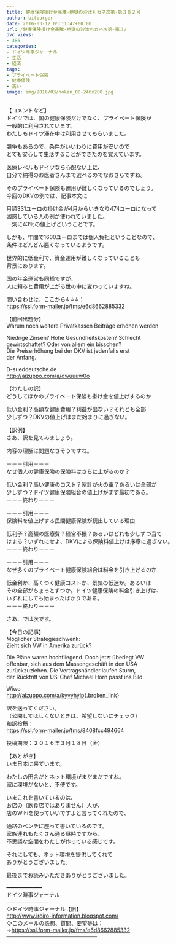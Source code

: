 ```yaml
---
title: 健康保険掛け金高騰-地獄の沙汰もカネ次第-第３８２号
author: bitburger
date: 2016-03-12 05:11:47+00:00
url: /健康保険掛け金高騰-地獄の沙汰もカネ次第-第３/
pvc_views:
- 386
categories:
- ドイツ時事ジャーナル
- 生活
- 経済
tags:
- プライベート保険
- 健康保険
- 高い
image: img/2016/03/hoken_00-246x200.jpg
---
```

【コメントなど】  
ドイツでは、国の健康保険だけでなく、プライベート保険が  
一般的に利用されています。  
わたしもドイツ滞在中は利用させてもらいました。  
  
競争もあるので、条件がいいわりに費用が安いので  
とても安心して生活することができたのを覚えています。  
  
医療レベルもドイツなら心配ない上に、  
自分で納得のお医者さんまで選べるのでなおさらですね。  
  
そのプライベート保険も運用が難しくなっているのでしょう。  
今回のDKVの例では、記事本文に  
  
月額331ユーロの掛け金が4月からいきなり474ユーロになって  
困惑している人の例が使われていました。  
一気に43％の値上げということです。  
  
しかも、年間で1600ユーロまでは個人負担ということなので、  
条件はどんどん悪くなっているようです。  
  
世界的に低金利で、資金運用が難しくなっていることも  
背景にあります。  
  
国の年金運営も同様ですが、  
人に頼ると費用が上がる世の中に変わっていますね。  
  
  
問い合わせは、ここから↓↓↓：  
<https://ssl.form-mailer.jp/fms/e6d8662885332>  
  
  
【前回出題分】  
Warum noch weitere Privatkassen Beiträge erhöhen werden  
  
Niedrige Zinsen? Hohe Gesundheitskosten? Schlecht  
gewirtschaftet? Oder von allem ein bisschen?  
Die Preiserhöhung bei der DKV ist jedenfalls erst  
der Anfang.  
  
D-sueddeutsche.de  
<http://aizuppo.com/a/dwuuuw0o>  
  
【わたしの訳】  
どうしてほかのプライベート保険も掛け金を値上げするのか  
  
低い金利？高額な健康費用？利益が出ない？それとも全部  
少しずつ？DKVの値上げはまだ始まりに過ぎない。  
  
  
【訳例】  
さあ、訳を見てみましょう。  
  
内容の理解は問題なさそうですね。  
  
－－－引用－－－  
なぜ個人の健康保険の保険料はさらに上がるのか？  
  
低い金利？高い健康のコスト？家計が火の車？あるいは全部が  
少しずつ？ドイツ健康保険組合の値上げがまず最初である。  
－－－終わり－－－  
  
  
－－－引用－－－  
保険料を値上げする民間健康保険が続出している理由  
  
低利子？高額の医療費？経営不振？あるいはどれも少しずつ当て  
はまる？いずれにせよ、DKVによる保険料値上げは序章に過ぎない。  
－－－終わり－－－  
  
  
－－－引用－－－  
なぜ多くのプライベート健康保険組合は料金を引き上げるのか  
  
低金利か、高くつく健康コストか、景気の低迷か。あるいは  
その全部がちょっとずつか。ドイツ健康保険の料金引き上げは、  
いずれにしても始まったばかりである。  
－－－終わり－－－  
  
  
さあ、では次です。  
  
【今日の記事】  
Möglicher Strategieschwenk:  
Zieht sich VW in Amerika zurück?  
  
Die Pläne waren hochfliegend. Doch jetzt überlegt VW  
offenbar, sich aus dem Massengeschäft in den USA  
zurückzuziehen. Die Vertragshändler laufen Sturm,  
der Rücktritt von US-Chef Michael Horn passt ins Bild.  
  
Wiwo  
<http://aizuppo.com/a/kyvyhylp>{.broken_link}  
  
  
訳を送ってください。  
（公開してほしくないときは、希望しないにチェック）  
和訳投稿：  
 <https://ssl.form-mailer.jp/fms/8408fcc494664>  
  
投稿期限：２０１６年３月１８日（金）  
  
【あとがき】  
いま日本に来ています。  
  
わたしの田舎だとネット環境がまだまだですね。  
家に環境がないと、不便です。  
  
いまこれを書いているのは、  
お店の（飲食店ではありません）人が、  
店のWiFiを使っていいですよと言ってくれたので、  
  
通路のベンチに座って書いているのです。  
家族連れもたくさん通る昼時ですから、  
不思議な空間をわたしが作っている感じです。  
  
それにしても、ネット環境を提供してくれて  
ありがとうございました。  
  
  
最後までお読みいただきありがとうございました。  
  
  
━━━━━━━━━━━  
ドイツ時事ジャーナル  
───────────  
◇ドイツ時事ジャーナル【旧】  
<http://www.iroiro-information.blogspot.com/>  
◇このメールの感想、質問、要望等は：  
-><https://ssl.form-mailer.jp/fms/e6d8662885332>  
━━━━━━━━━━━━━━━━━━━━━━━━━━━━